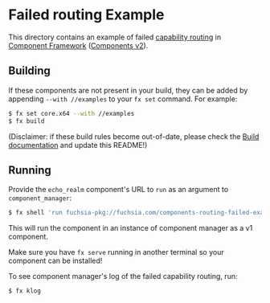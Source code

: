 # Failed routing Example

This directory contains an example of failed [capability
routing][capability-routing] in [Component Framework][cf-intro] ([Components
v2][cfv2]).

## Building

If these components are not present in your build, they can be added by
appending `--with //examples` to your `fx set` command. For example:

```bash
$ fx set core.x64 --with //examples
$ fx build
```

(Disclaimer: if these build rules become out-of-date, please check the
[Build documentation](docs/development/workflows) and update this README!)

## Running

Provide the `echo_realm` component's URL to `run` as an argument to `component_manager`:

```bash
$ fx shell 'run fuchsia-pkg://fuchsia.com/components-routing-failed-example#meta/component_manager_for_examples.cmx fuchsia-pkg://fuchsia.com/components-routing-failed-example#meta/echo_realm.cm'
```

This will run the component in an instance of component manager as a v1
component.

Make sure you have `fx serve` running in another terminal so your component can
be installed!

To see component manager's log of the failed capability routing, run:

```bash
$ fx klog
```

[capability-routing]: /docs/concepts/components/v2/component_manifests.md#capability-routing
[cf-intro]: /docs/concepts/components/v2/introduction.md
[cfv2]: /docs/glossary.md#components-v2
